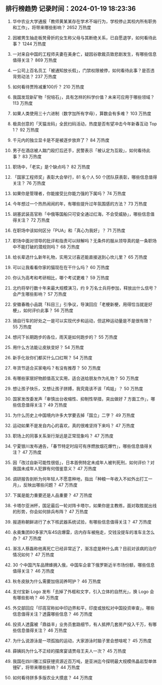 
## 排行榜趋势 记录时间：2024-01-19 18:23:36
  
  1. 华中农业大学通报「教师黄某某存在学术不端行为，学校停止其校内所有职务和工作」，将带来哪些影响？ 2652 万热度
    
  2. 因被男生抽走板凳骨折的女生称父母与其断绝关系，已自愿退学，如何看待此事？ 1244 万热度
    
  3. 一对来自中国的工程师夫妻在美身亡，疑因谷歌裁员致悲剧发生，有哪些信息值得关注？ 869 万热度
    
  4. 一公司上百名员工「被通知放长假」，门禁权限被停，如何看待此事？是否违背劳动法？ 237 万热度
    
  5. 如何看待贾玲减重100斤？ 210 万热度
    
  6. 我国发现新矿物「倪培石」，具有怎样的科学价值？未来可应用于哪些领域？ 113 万热度
    
  7. 如果人类使用三十六进制（数字加所有字母），算数会有多难？ 103 万热度
    
  8. 极具创意的「天猫龙码」全民扫码活动，热度是否有望冲击今年新春互动 Top 1？ 92 万热度
    
  9. 千元内的独立显卡是不是被逐步放弃了？ 84 万热度
    
  10. 男子在酒店被人踹门殴打后还手，民警表示「被认定为互殴」，如何看待此事？ 83 万热度
    
  11. 职场中，「老实」是个缺点吗？ 82 万热度
    
  12. 「国家工程师奖」表彰大会举行，81 名个人 50 个团队获表彰，哪些信息值得关注？ 76 万热度
    
  13. 如果你是管理者，你能接受比你能力强的下属吗？ 74 万热度
    
  14. 今年想过一个热热闹闹的年，有哪些提升过年氛围感的方法？ 73 万热度
    
  15. 胡塞武装高官称「中俄等国船只可安全通过红海，不会受威胁」，哪些信息值得关注？ 72 万热度
    
  16. 在职场中该如何区分「PUA」和「真心为我好」？ 71 万热度
    
  17. 职场中面对领导的批评和指责可以辩解吗？无条件的服从领导真的是一条职场中不能打破的潜规则吗？ 68 万热度
    
  18. 给长辈选什么新年礼物，实用又讨喜还能直接送到心坎儿里？ 65 万热度
    
  19. 可以让我看看你家的猫现在在干什么吗？ 60 万热度
    
  20. 你认为高考和考研相比，哪个考试更难？ 59 万热度
    
  21. 北约将举行数十年来最大规模演习，约 9 万名士兵将参加，释放出什么信号？会产生哪些影响？ 57 万热度
    
  22. 安徽春晚小品跳「科目三」引争议，导演回应「老梗新梗，用得恰当就是好梗」，如何评价此事？ 56 万热度
    
  23. 骑自行车的好处之一是可以实现代步和运动，但这种运动量是不是很有限？ 55 万热度
    
  24. 想问下长期跑步的各位，雨天是如何跑步的？ 55 万热度
    
  25. 用什么方法能让皮肤变好？ 54 万热度
    
  26. 新手化妆你们都买什么口红啊？ 54 万热度
    
  27. 年货节适合买家电吗？有没有推荐？ 50 万热度
    
  28. 有哪些家居好物颜值高又实用，适合送给朋友作为礼物？ 50 万热度
    
  29. 想让孩子快乐，又想让孩子拼搏，我究竟该不该「鸡娃」？ 50 万热度
    
  30. 国家发改委发声「审慎出台收缩性、抑制性举措，突出做好 7 方面工作」，哪些信息值得关注？ 49 万热度
    
  31. 为什么历史上中国境内许多大学要去掉「国立」二字？ 49 万热度
    
  32. 运动如果不是发自内心的喜欢，真的很难坚持下来吗？ 47 万热度
    
  33. 职场上的同事关系渐行渐远是正常现象吗？ 47 万热度
    
  34. 宁夏银川发布通告，「春节特定时段可有序燃放烟花爆竹」，哪些信息值得关注？ 47 万热度
    
  35. 因「改过自新可能性很低」，日本首例特定未成年人被判死刑，如何评价？对我国未成年人犯罪有何借鉴意义？ 47 万热度
    
  36. 调研报告剖析为何年轻人不愿意种地，指出「种粮一年收入不如外出打工一月」，反映出哪些问题？ 47 万热度
    
  37. 下属是能力重要还是人品重要？ 47 万热度
    
  38. 卡塔尔亚洲杯，国足最后一轮对阵卡塔尔，如果你是主教练，面对取胜就出线的形势，你会如何排兵布阵？ 47 万热度
    
  39. 报道称朝鲜进行了水下核武器系统试验，有哪些信息值得关注？ 47 万热度
    
  40. 永奥集团80多家汽车4S店爆雷，店内存车被拖走，交钱没提车的准车主怎么办？ 47 万热度
    
  41. 渐冻人蔡磊称他离死亡已经非常近了，渐冻症是种什么病？目前对该病的治疗情况如何？ 47 万热度
    
  42. 30 个中国汽车品牌蜂拥入俄，中国车企拿下俄罗斯近半市场份额，哪些信息值得关注？ 46 万热度
    
  43. 秋冬皮肤为什么需要加倍润养呵护？ 46 万热度
    
  44. 支付宝新 Logo 发布「去掉了外框和文字，引入立体的自然光」，换 Logo 会有哪些影响？ 46 万热度
    
  45. 外交部回应「印高官称如中印边界和平，印度或放松对中国投资审查」，哪些信息值得关注？透露哪些信息？ 46 万热度
    
  46. 投资人透露被「鼎益丰」业务员套路细节，有人抵押几套房产投入千万，有哪些信息值得关注？ 46 万热度
    
  47. 为什么说游泳是一项孤独的运动，大家游泳时脑子里会想啥呢？ 45 万热度
    
  48. 薛姨妈为什么不正经的摆席宴请贾母王夫人一次？ 45 万热度
    
  49. 我国在四川雅江探获锂资源近百万吨，是亚洲迄今探明最大规模伟晶岩型单体锂矿，将带来哪些影响？ 44 万热度
    
  50. 如何看待拼多多版农业大摸底？ 44 万热度
    